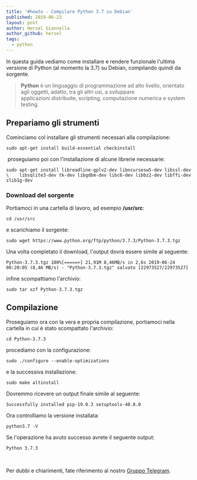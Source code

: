 ```yaml
---
title: '#howto - Compilare Python 3.7 su Debian'
published: 2019-06-23
layout: post
author: Hersel Giannella
author_github: hersel
tags:
  - python
---
```

<p>In questa guida vediamo come installare e rendere funzionale l'ultima versione di Python (al momento la 3.7) su Debian, compilando quindi da sorgente.</p><blockquote><p><strong>Python</strong> è un linguaggio di programmazione ad alto livello, orientato agli oggetti, adatto, tra gli altri usi, a sviluppare applicazioni&nbsp;distribuite, scripting, computazione numerica&nbsp;e system testing.</p></blockquote><h2>Prepariamo gli strumenti</h2><p>Cominciamo col installare gli strumenti necessari alla compilazione:</p><pre><code>sudo apt-get install build-essential checkinstall</code></pre><p>&nbsp;proseguiamo poi con l'installazione di alcune librerie necessarie:</p><pre><code>sudo apt-get install libreadline-gplv2-dev libncursesw5-dev libssl-dev \    libsqlite3-dev tk-dev libgdbm-dev libc6-dev libbz2-dev libffi-dev zlib1g-dev</code></pre><h3>Download del sorgente</h3><p>Portiamoci in una cartella di lavoro, ad esempio <strong>/usr/src</strong>:</p><pre><code>cd /usr/src</code></pre><p>e scarichiamo il sorgente:</p><pre><code>sudo wget https://www.python.org/ftp/python/3.7.3/Python-3.7.3.tgz</code></pre><p>Una volta completato il download, l'output dovrà essere simile al seguente:</p><pre><code>Python-3.7.3.tgz 100%[=====&gt;] 21,91M 8,46MB/s in 2,6s 2019-06-24 00:20:05 (8,46 MB/s) - "Python-3.7.3.tgz" salvato [22973527/22973527]</code></pre><p>infine scompattiamo l'archivio:</p><pre><code>sudo tar xzf Python-3.7.3.tgz</code></pre><h2>Compilazione</h2><p>Proseguiamo ora con la vera e propria compilazione, portiamoci nella cartella in cui è stato scompattato l'archivio:</p><pre><code>cd Python-3.7.3</code></pre><p>procediamo con la configurazione:</p><pre><code>sudo ./configure --enable-optimizations</code></pre><p>e la successiva installazione:</p><pre><code>sudo make altinstall</code></pre><p>Dovremmo ricevere un output finale simile al seguente:</p><pre><code>Successfully installed pip-19.0.3 setuptools-40.8.0</code></pre><p>Ora controlliamo la versione installata:</p><pre><code>python3.7 -V</code></pre><p>Se l'operazione ha avuto successo avrete il seguente output:</p><pre><code>Python 3.7.3</code></pre><p>&nbsp;</p><p>Per dubbi e chiarimenti, fate riferimento al nostro <a href="https://t.me/gentedilinux">Gruppo Telegram</a>.</p>